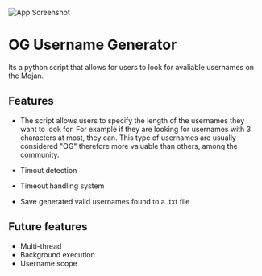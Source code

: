 ![App Screenshot](https://i.imgur.com/1CZVy0L.png)

# OG Username Generator

Its a python script that allows for users to look for avaliable usernames on the Mojan.


## Features

- The script allows users to specify the length of the usernames they want to look for. For example if they are looking for usernames with 3 characters at most, they can. This type of usernames are usually considered "OG" therefore more valuable than others, among the community.

- Timout detection
- Timeout handling system
- Save generated valid usernames found to a .txt file 


## Future features

- Multi-thread
- Background execution
- Username scope

